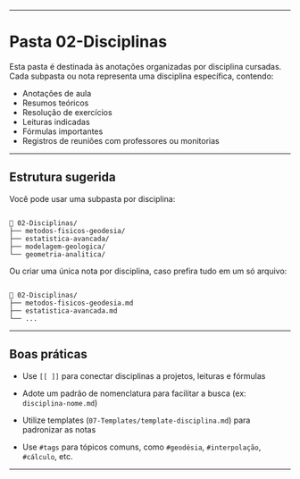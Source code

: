 

---
#  Pasta 02-Disciplinas

Esta pasta é destinada às anotações organizadas por disciplina cursadas.  
Cada subpasta ou nota representa uma disciplina específica, contendo:

- Anotações de aula
- Resumos teóricos
- Resolução de exercícios
- Leituras indicadas
- Fórmulas importantes
- Registros de reuniões com professores ou monitorias

---

##  Estrutura sugerida

Você pode usar uma subpasta por disciplina:

```

📁 02-Disciplinas/  
├── metodos-fisicos-geodesia/  
├── estatistica-avancada/  
├── modelagem-geologica/  
└── geometria-analitica/

```

Ou criar uma única nota por disciplina, caso prefira tudo em um só arquivo:

```

📁 02-Disciplinas/  
├── metodos-fisicos-geodesia.md  
├── estatistica-avancada.md  
└── ...

````

---

## Boas práticas

- Use `[[ ]]` para conectar disciplinas a projetos, leituras e fórmulas
    
- Adote um padrão de nomenclatura para facilitar a busca (ex: `disciplina-nome.md`)
    
- Utilize templates (`07-Templates/template-disciplina.md`) para padronizar as notas
    
- Use `#tags` para tópicos comuns, como `#geodésia`, `#interpolação`, `#cálculo`, etc.
    


---
